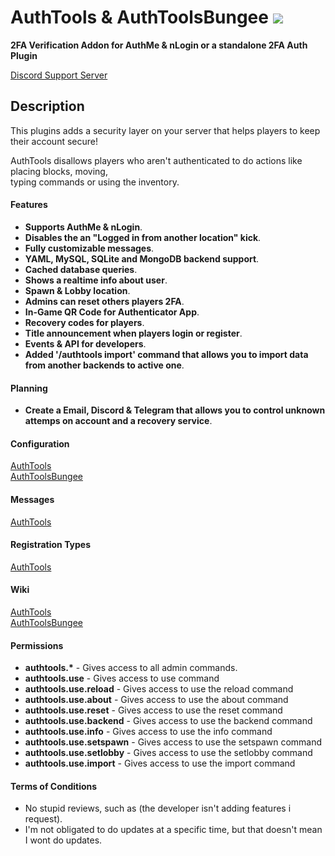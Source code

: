 # AuthTools & AuthToolsBungee <img src="https://github.com/pavlyi1/AuthTools/raw/main/images/pluginLogo-32.png"></img>
**2FA Verification Addon for AuthMe & nLogin or a standalone 2FA Auth Plugin**

[Discord Support Server](https://go.pavlyi.eu/discord)

## Description

This plugins adds a security layer on your server that helps players to keep their account secure!<br>

AuthTools disallows players who aren't authenticated to do actions like placing blocks, moving,<br>
typing commands or using the inventory.      

#### Features

* <strong>Supports AuthMe & nLogin</strong>.
* <strong>Disables the an "Logged in from another location" kick</strong>.
* <strong>Fully customizable messages</strong>.
* <strong>YAML, MySQL, SQLite and MongoDB backend support</strong>.
* <strong>Cached database queries</strong>.
* <strong>Shows a realtime info about user</strong>.
* <strong>Spawn & Lobby location</strong>.
* <strong>Admins can reset others players 2FA</strong>.
* <strong>In-Game QR Code for Authenticator App</strong>.
* <strong>Recovery codes for players</strong>.
* <strong>Title announcement when players login or register</strong>.
* <strong>Events & API for developers</strong>.
* <strong>Added '/authtools import' command that allows you to import data from another backends to active one</strong>.


#### Planning

* <strong>Create a Email, Discord & Telegram that allows you to control unknown attemps on account and a recovery service</strong>.


#### Configuration
[AuthTools](https://github.com/pavlyi1/AuthTools/wiki/AuthTools-Configuration)<br>
[AuthToolsBungee](https://github.com/pavlyi1/AuthTools/wiki/AuthToolsBungee-Configuration)

#### Messages
[AuthTools](https://github.com/pavlyi1/AuthTools/wiki/AuthTools-Messages)

#### Registration Types
[AuthTools](https://github.com/pavlyi1/AuthTools/wiki/AuthTools-Registration)

#### Wiki
[AuthTools](https://github.com/pavlyi1/AuthTools/wiki/AuthTools-Home)<br>
[AuthToolsBungee](https://github.com/pavlyi1/AuthTools/wiki/AuthToolsBungee-Home)

#### Permissions

* <strong>authtools.*</strong> - Gives access to all admin commands.
* <strong>authtools.use</strong> - Gives access to use command
* <strong>authtools.use.reload</strong> - Gives access to use the reload command
* <strong>authtools.use.about</strong> - Gives access to use the about command
* <strong>authtools.use.reset</strong> - Gives access to use the reset command
* <strong>authtools.use.backend</strong> - Gives access to use the backend command
* <strong>authtools.use.info</strong> - Gives access to use the info command
* <strong>authtools.use.setspawn</strong> - Gives access to use the setspawn command
* <strong>authtools.use.setlobby</strong> - Gives access to use the setlobby command
* <strong>authtools.use.import</strong> - Gives access to use the import command


#### Terms of Conditions
* No stupid reviews, such as (the developer isn't adding features i request).
* I'm not obligated to do updates at a specific time, but that doesn't mean I wont do updates.
